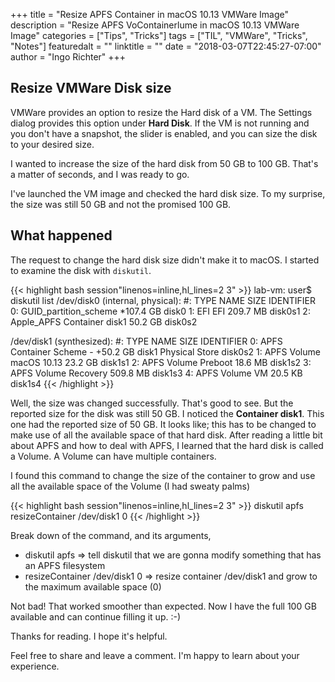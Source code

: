 +++
title = "Resize APFS Container in macOS 10.13 VMWare Image"
description = "Resize APFS VoContainerlume in macOS 10.13 VMWare Image"
categories = ["Tips", "Tricks"]
tags = ["TIL", "VMWare", "Tricks", "Notes"]
featuredalt = ""
linktitle = ""
date = "2018-03-07T22:45:27-07:00"
author = "Ingo Richter"
+++

## Resize VMWare Disk size

VMWare provides an option to resize the Hard disk of a VM. The Settings dialog provides this option under **Hard Disk**.
If the VM is not running and you don't have a snapshot, the slider is enabled, and you can size the disk to your desired size.

I wanted to increase the size of the hard disk from 50 GB to 100 GB. That's a matter of seconds, and I was ready to go.

I've launched the VM image and checked the hard disk size. To my surprise, the size was still 50 GB and not the promised 100 GB.

## What happened

The request to change the hard disk size didn't make it to macOS. I started to examine the disk with `diskutil`.

{{< highlight bash session"linenos=inline,hl_lines=2 3" >}}
lab-vm: user$ diskutil list
/dev/disk0 (internal, physical):
   #:                       TYPE NAME                    SIZE       IDENTIFIER
   0:      GUID_partition_scheme                        *107.4 GB   disk0
   1:                        EFI EFI                     209.7 MB   disk0s1
   2:                 Apple_APFS Container disk1          50.2 GB   disk0s2

/dev/disk1 (synthesized):
   #:                       TYPE NAME                    SIZE       IDENTIFIER
   0:      APFS Container Scheme -                       +50.2 GB   disk1
                                 Physical Store disk0s2
   1:                APFS Volume macOS 10.13             23.2 GB    disk1s1
   2:                APFS Volume Preboot                 18.6 MB    disk1s2
   3:                APFS Volume Recovery                509.8 MB   disk1s3
   4:                APFS Volume VM                      20.5 KB    disk1s4
{{< /highlight >}}

Well, the size was changed successfully. That's good to see. But the reported size for the disk was still 50 GB.
I noticed the **Container disk1**. This one had the reported size of 50 GB. It looks like; this has to be changed to make use of all the available space of that hard disk.
After reading a little bit about APFS and how to deal with APFS, I learned that the hard disk is called a Volume. A Volume can have multiple containers.

I found this command to change the size of the container to grow and use all the available space of the Volume (I had sweaty palms)

{{< highlight bash session"linenos=inline,hl_lines=2 3" >}}
diskutil apfs resizeContainer /dev/disk1 0
{{< /highlight >}}

Break down of the command, and its arguments,

- diskutil apfs => tell diskutil that we are gonna modify something that has an APFS filesystem
- resizeContainer /dev/disk1 0 => resize container /dev/disk1 and grow to the maximum available space (0)

Not bad! That worked smoother than expected. Now I have the full 100 GB available and can continue filling it up. :-)

Thanks for reading. I hope it's helpful.

Feel free to share and leave a comment. I'm happy to learn about your experience.
